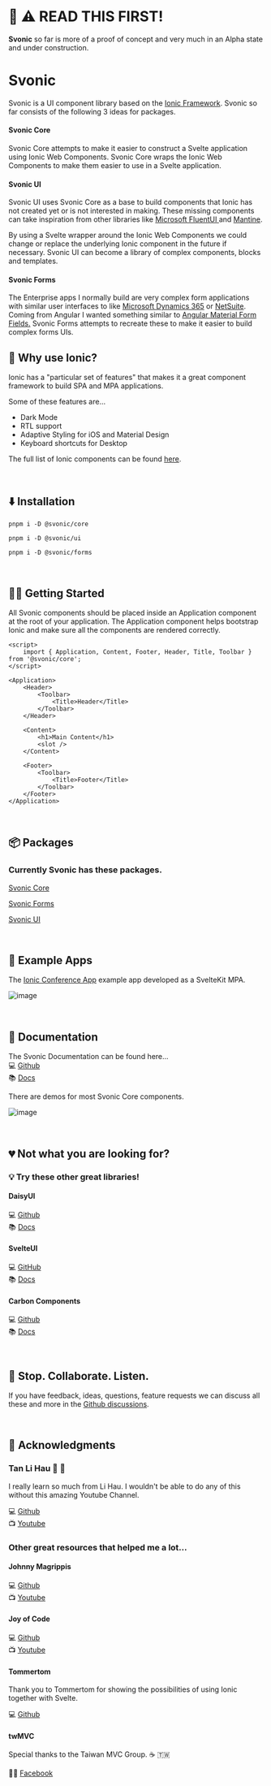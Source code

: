 # 👷 ⚠️  READ THIS FIRST!
**Svonic** so far is more of a proof of concept and very much in an Alpha state and under construction.

#  Svonic

Svonic is a UI component library based on the [Ionic Framework](https://ionicframework.com).  Svonic so far consists of the following 3 ideas for packages.

#### Svonic Core
Svonic Core attempts to make it easier to construct a Svelte application using Ionic Web Components. Svonic Core wraps the Ionic Web Components to make them easier to use in a Svelte application.

#### Svonic UI
Svonic UI uses Svonic Core as a base to build components that Ionic has not created yet or is not interested in making. These missing components can take inspiration from other libraries like [Microsoft FluentUI ](https://developer.microsoft.com/en-us/fluentui#/controls/web) and [Mantine](https://github.com/mantinedev/mantine/).

By using a Svelte wrapper around the Ionic Web Components we could change or replace the underlying Ionic component in the future if necessary. Svonic UI can become a library of complex components, blocks and templates.

#### Svonic Forms
The Enterprise apps I normally build are very complex form applications with similar user interfaces to like [Microsoft Dynamics 365](https://dynamics.microsoft.com/en-us/sales/overview/) or [NetSuite](https://www.netsuite.com/portal/products/erp/order-management.shtml). Coming from Angular I wanted something similar to [Angular Material Form Fields.](https://material.angular.io/components/form-field/overview) Svonic Forms attempts to recreate these to make it easier to build complex forms UIs.
</br>

## 🤔 Why use Ionic?

Ionic has a "particular set of features" that makes it a great component framework to build SPA and MPA applications.

Some of these features are...

- Dark Mode
- RTL support
- Adaptive Styling for iOS and Material Design
- Keyboard shortcuts for Desktop

The full list of Ionic components can be found [here](https://ionicframework.com/docs/components).

<br />

## ⬇️ Installation

```
pnpm i -D @svonic/core
```


```
pnpm i -D @svonic/ui
```


```
pnpm i -D @svonic/forms
```

<br />

## 👩‍🚀 Getting Started
All Svonic components should be placed inside an Application component at the root of your application. The Application component helps bootstrap Ionic and make sure all the components are rendered correctly.


```svelte
<script>
	import { Application, Content, Footer, Header, Title, Toolbar } from '@svonic/core';
</script>

<Application>
	<Header>
		<Toolbar>
			<Title>Header</Title>
		</Toolbar>
	</Header>

	<Content>
		<h1>Main Content</h1>
		<slot />
	</Content>

	<Footer>
		<Toolbar>
			<Title>Footer</Title>
		</Toolbar>
	</Footer>
</Application>
```

<br />

## 📦 Packages
### Currently Svonic has these packages.
[Svonic Core](https://github.com/svonic/svonic/tree/main/packages/core)

[Svonic Forms](https://github.com/svonic/svonic/tree/main/packages/forms)

[Svonic UI](https://github.com/svonic/svonic/tree/main/packages/ui)


<br />

## 🏫 Example Apps
The [Ionic Conference App](https://github.com/svonic/svonic/tree/main/examples/ionic-conference-app) example app developed as a SvelteKit MPA.

![image](https://user-images.githubusercontent.com/6476560/172846750-dac9e9e3-313b-4cf8-b4ff-5af270fef9f9.png)

<br />

## 📘 Documentation
The Svonic Documentation can be found here...
<br />
💻 [Github](https://github.com/svonic/test/tree/main/documentation)
<br />
📚 [Docs](https://www.svonic.dev/)

There are demos for most Svonic Core components.

![image](https://user-images.githubusercontent.com/6476560/172847270-12aa3d5b-c71e-4cad-84c5-163b30053b7c.png)


<br />

## 💔 Not what you are looking for?
### 💡 Try these other great libraries!

#### DaisyUI
💻 [Github](https://github.com/saadeghi/daisyui)
<br />
📚 [Docs](https://daisyui.com/)

#### SvelteUI
💻 [GitHub](https://github.com/svelteuidev/svelteui)
<br />
📚 [Docs](https://www.svelteui.org)

#### Carbon Components
💻 [Github](https://carbon-components-svelte.onrender.com/)
<br />
📚 [Docs](https://carbon-components-svelte.onrender.com/)

<br />

## 🥶 Stop. Collaborate. Listen.
If you have feedback, ideas, questions, feature requests we can discuss all these and more in the [Github discussions](https://github.com/svonic/svonic/discussions).

<br />


## 🙏 Acknowledgments
### Tan Li Hau 👋 👋
I really learn so much from Li Hau. I wouldn't be able to do any of this without this amazing Youtube Channel.

💻 [Github](https://github.com/tanhauhau)
<br />
📺 [Youtube](https://www.youtube.com/c/lihautan)

### Other great resources that helped me a lot...

#### Johnny Magrippis
💻 [Github](https://github.com/jmagrippis)
<br />
📺 [Youtube](https://www.youtube.com/channel/UCm1ALyg61uhPoTnZBm7mY2g/featured)

####  Joy of Code
💻 [Github](https://github.com/mattcroat)
<br />
📺 [Youtube](https://www.youtube.com/c/JoyofCodeDev/featured)

#### Tommertom
Thank you to Tommertom for showing the possibilities of using Ionic together with Svelte.

💻 [Github](https://github.com/Tommertom/svelte-ionic-app)


#### twMVC
Special thanks to the Taiwan MVC Group. ☕ 🇹🇼

🧑‍🎓 [Facebook](https://www.facebook.com/twmvc)
